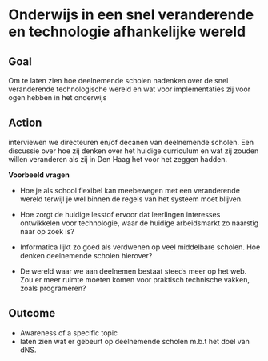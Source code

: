 # Onderwijs in een snel veranderende en technologie afhankelijke wereld

## Goal

Om te laten zien hoe deelnemende scholen nadenken over de snel veranderende technologische wereld en wat voor implementaties zij voor ogen hebben in het onderwijs

## Action

interviewen we directeuren en/of decanen van deelnemende scholen. Een discussie over hoe zij denken over het huidige curriculum en wat zij zouden willen veranderen als zij in Den Haag het voor het zeggen hadden.

**Voorbeeld vragen**

* Hoe je als school flexibel kan meebewegen met een veranderende wereld terwijl je wel binnen de regels van het systeem moet blijven.

* Hoe zorgt de huidige lesstof ervoor dat leerlingen interesses ontwikkelen voor technologie, waar de huidige arbeidsmarkt zo naarstig naar op zoek is?

* Informatica lijkt zo goed als verdwenen op veel middelbare scholen. Hoe denken deelnemende scholen hierover?

* De wereld waar we aan deelnemen bestaat steeds meer op het web. Zou er meer ruimte moeten komen voor praktisch technische vakken, zoals programeren?

## Outcome

* Awareness of a specific topic
* laten zien wat er gebeurt op deelnemende scholen m.b.t het doel van dNS.
